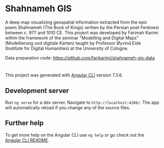 # Shahnameh GIS

A deep map visualizing geospatial information extracted from the epic poem Shahnameh (The Book of Kings) written by the Persian poet Ferdowsi between c. 977 and 1010 CE. This project was developed by Farimah Karimi within the framework of the seminar "Modelling and Digital Maps" (Modellierung und digitale Karten) taught by Professor Øyvind Eide (Institute for Digital Humanities) at the University of Cologne.

Data preparation code: https://github.com/farikarimi/shahnameh-gis-data

#

This project was generated with [Angular CLI](https://github.com/angular/angular-cli) version 7.3.6.

## Development server

Run `ng serve` for a dev server. Navigate to `http://localhost:4200/`. The app will automatically reload if you change any of the source files.

## Further help

To get more help on the Angular CLI use `ng help` or go check out the [Angular CLI README](https://github.com/angular/angular-cli/blob/master/README.md).
